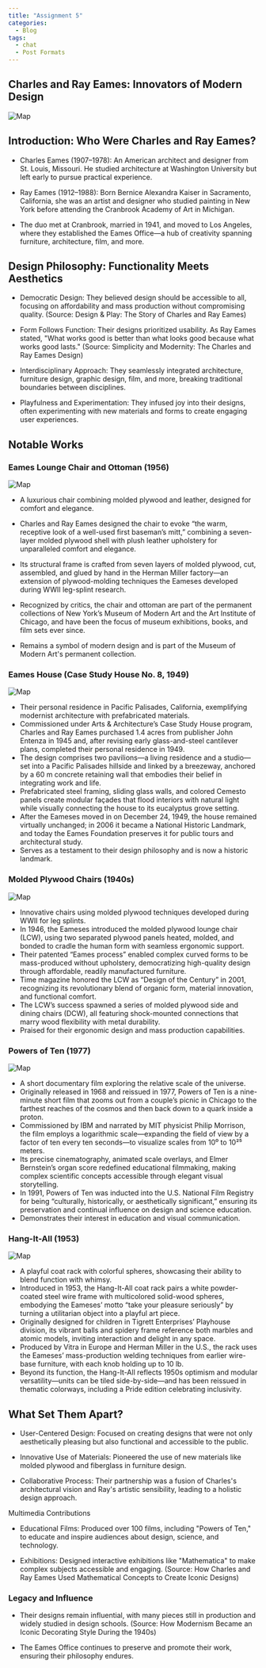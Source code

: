 ```yaml
---
title: "Assignment 5"
categories:
  - Blog
tags:
  - chat
  - Post Formats
---
```


## Charles and Ray Eames: Innovators of Modern Design

![Map](https://upload.wikimedia.org/wikipedia/en/4/41/Ray_and_Charles_Eames.jpg)

## Introduction: Who Were Charles and Ray Eames?
- Charles Eames (1907–1978): An American architect and designer from St. Louis, Missouri. He studied architecture at Washington University but left early to pursue practical experience.

- Ray Eames (1912–1988): Born Bernice Alexandra Kaiser in Sacramento, California, she was an artist and designer who studied painting in New York before attending the Cranbrook Academy of Art in Michigan.

- The duo met at Cranbrook, married in 1941, and moved to Los Angeles, where they established the Eames Office—a hub of creativity spanning furniture, architecture, film, and more.

## Design Philosophy: Functionality Meets Aesthetics
- Democratic Design: They believed design should be accessible to all, focusing on affordability and mass production without compromising quality. (Source: Design & Play: The Story of Charles and Ray Eames)

- Form Follows Function: Their designs prioritized usability. As Ray Eames stated, "What works good is better than what looks good because what works good lasts." (Source: Simplicity and Modernity: The Charles and Ray Eames Design)

- Interdisciplinary Approach: They seamlessly integrated architecture, furniture design, graphic design, film, and more, breaking traditional boundaries between disciplines.

- Playfulness and Experimentation: They infused joy into their designs, often experimenting with new materials and forms to create engaging user experiences.

## Notable Works
### Eames Lounge Chair and Ottoman (1956)
![Map](https://eosplusd.wordpress.com/wp-content/uploads/2011/01/photo_gallery_eames_lounge_52.jpg?w=640)
- A luxurious chair combining molded plywood and leather, designed for comfort and elegance.
  
- Charles and Ray Eames designed the chair to evoke “the warm, receptive look of a well-used first baseman’s mitt,” combining a seven-layer molded plywood shell with plush leather upholstery for unparalleled comfort and elegance. 

- Its structural frame is crafted from seven layers of molded plywood, cut, assembled, and glued by hand in the Herman Miller factory—an extension of plywood-molding techniques the Eameses developed during WWII leg-splint research. 

- Recognized by critics, the chair and ottoman are part of the permanent collections of New York’s Museum of Modern Art and the Art Institute of Chicago, and have been the focus of museum exhibitions, books, and film sets ever since.
  
- Remains a symbol of modern design and is part of the Museum of Modern Art's permanent collection.

### Eames House (Case Study House No. 8, 1949)
![Map](https://i0.wp.com/archeyes.com/wp-content/uploads/2023/09/Case-Study-House-8-Charles-and-Ray-Eames-Los-Angeles-Santa-Monica-California-ArchEyes-Taylor-Simpson.jpg?ssl=1)
- Their personal residence in Pacific Palisades, California, exemplifying modernist architecture with prefabricated materials.
- Commissioned under Arts & Architecture’s Case Study House program, Charles and Ray Eames purchased 1.4 acres from publisher John Entenza in 1945 and, after revising early glass-and-steel cantilever plans, completed their personal residence in 1949. 
- The design comprises two pavilions—a living residence and a studio—set into a Pacific Palisades hillside and linked by a breezeway, anchored by a 60 m concrete retaining wall that embodies their belief in integrating work and life. 
- Prefabricated steel framing, sliding glass walls, and colored Cemesto panels create modular façades that flood interiors with natural light while visually connecting the house to its eucalyptus grove setting. 
- After the Eameses moved in on December 24, 1949, the house remained virtually unchanged; in 2006 it became a National Historic Landmark, and today the Eames Foundation preserves it for public tours and architectural study.
- Serves as a testament to their design philosophy and is now a historic landmark.

### Molded Plywood Chairs (1940s)

![Map](https://cdn20.pamono.com/p/g/1/6/1693314_7oli5phe1m/dcw-dining-chair-by-charles-ray-eames-for-evans-1940s-1.jpg)
- Innovative chairs using molded plywood techniques developed during WWII for leg splints.
-  In 1946, the Eameses introduced the molded plywood lounge chair (LCW), using two separated plywood panels heated, molded, and bonded to cradle the human form with seamless ergonomic support. 
- Their patented “Eames process” enabled complex curved forms to be mass-produced without upholstery, democratizing high-quality design through affordable, readily manufactured furniture. 
- Time magazine honored the LCW as “Design of the Century” in 2001, recognizing its revolutionary blend of organic form, material innovation, and functional comfort. 
- The LCW’s success spawned a series of molded plywood side and dining chairs (DCW), all featuring shock-mounted connections that marry wood flexibility with metal durability.
- Praised for their ergonomic design and mass production capabilities. 

### Powers of Ten (1977)

![Map](https://m.media-amazon.com/images/M/MV5BMTIyNTQ5ODMxNl5BMl5BanBnXkFtZTcwOTQxNTUxMQ@@._V1_.jpg)
- A short documentary film exploring the relative scale of the universe.
- Originally released in 1968 and reissued in 1977, Powers of Ten is a nine-minute short film that zooms out from a couple’s picnic in Chicago to the farthest reaches of the cosmos and then back down to a quark inside a proton. 
- Commissioned by IBM and narrated by MIT physicist Philip Morrison, the film employs a logarithmic scale—expanding the field of view by a factor of ten every ten seconds—to visualize scales from 10⁰ to 10²⁵ meters. 
- Its precise cinematography, animated scale overlays, and Elmer Bernstein’s organ score redefined educational filmmaking, making complex scientific concepts accessible through elegant visual storytelling. 
- In 1991, Powers of Ten was inducted into the U.S. National Film Registry for being “culturally, historically, or aesthetically significant,” ensuring its preservation and continual influence on design and science education.
- Demonstrates their interest in education and visual communication.

### Hang-It-All (1953)
![Map](https://d1lfxha3ugu3d4.cloudfront.net/images/opencollection/objects/size4/2001.50_transp4963.jpg)
- A playful coat rack with colorful spheres, showcasing their ability to blend function with whimsy.
- Introduced in 1953, the Hang-It-All coat rack pairs a white powder-coated steel wire frame with multicolored solid-wood spheres, embodying the Eameses’ motto “take your pleasure seriously” by turning a utilitarian object into a playful art piece. 
- Originally designed for children in Tigrett Enterprises’ Playhouse division, its vibrant balls and spidery frame reference both marbles and atomic models, inviting interaction and delight in any space.
- Produced by Vitra in Europe and Herman Miller in the U.S., the rack uses the Eameses’ mass-production welding techniques from earlier wire-base furniture, with each knob holding up to 10 lb. 
- Beyond its function, the Hang-It-All reflects 1950s optimism and modular versatility—units can be tiled side-by-side—and has been reissued in thematic colorways, including a Pride edition celebrating inclusivity.

## What Set Them Apart?
- User-Centered Design: Focused on creating designs that were not only aesthetically pleasing but also functional and accessible to the public.

- Innovative Use of Materials: Pioneered the use of new materials like molded plywood and fiberglass in furniture design.

- Collaborative Process: Their partnership was a fusion of Charles's architectural vision and Ray's artistic sensibility, leading to a holistic design approach.

Multimedia Contributions
- Educational Films: Produced over 100 films, including "Powers of Ten," to educate and inspire audiences about design, science, and technology.

- Exhibitions: Designed interactive exhibitions like "Mathematica" to make complex subjects accessible and engaging. (Source: How Charles and Ray Eames Used Mathematical Concepts to Create Iconic Designs)

### Legacy and Influence
- Their designs remain influential, with many pieces still in production and widely studied in design schools. (Source: How Modernism Became an Iconic Decorating Style During the 1940s)

- The Eames Office continues to preserve and promote their work, ensuring their philosophy endures.
